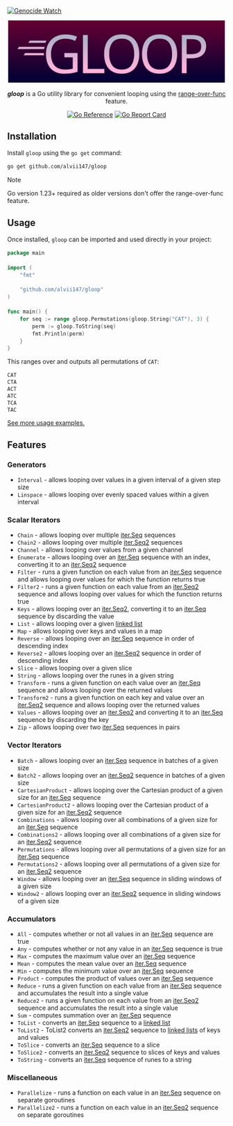 [![Genocide Watch](https://hinds-banner.vercel.app/genocide-watch?variant=crimson)](https://www.pcrf.net/)

<p align="center">
    <img alt="gloop logo" src="img/logo.svg" width=500 />
</p>

<p align="center">
    <strong><i>gloop</i></strong> is a Go utility library for convenient looping using the <a href="https://go.dev/blog/range-functions">range-over-func</a> feature.
</p>

<div align="center">

[![Go Reference](https://pkg.go.dev/badge/github.com/alvii147/gloop.svg)](https://pkg.go.dev/github.com/alvii147/gloop) [![Go Report Card](https://goreportcard.com/badge/github.com/alvii147/gloop)](https://goreportcard.com/report/github.com/alvii147/gloop)

</div>

## Installation

Install `gloop` using the `go get` command:

```bash
go get github.com/alvii147/gloop
```

> [!NOTE]
> Go version 1.23+ required as older versions don't offer the range-over-func feature.

## Usage

Once installed, `gloop` can be imported and used directly in your project:

```go
package main

import (
	"fmt"

	"github.com/alvii147/gloop"
)

func main() {
	for seq := range gloop.Permutations(gloop.String("CAT"), 3) {
		perm := gloop.ToString(seq)
		fmt.Println(perm)
	}
}
```

This ranges over and outputs all permutations of `CAT`:

```
CAT
CTA
ACT
ATC
TCA
TAC
```

[See more usage examples.](example_test.go)

## Features

### Generators

* `Interval` - allows looping over values in a given interval of a given step size
* `Linspace` - allows looping over evenly spaced values within a given interval

### Scalar Iterators

* `Chain` - allows looping over multiple [iter.Seq](https://pkg.go.dev/iter#Seq) sequences
* `Chain2` - allows looping over multiple [iter.Seq2](https://pkg.go.dev/iter#Seq2) sequences
* `Channel` - allows looping over values from a given channel
* `Enumerate` - allows looping over an [iter.Seq](https://pkg.go.dev/iter#Seq) sequence with an index, converting it to an [iter.Seq2](https://pkg.go.dev/iter#Seq2) sequence
* `Filter` - runs a given function on each value from an [iter.Seq](https://pkg.go.dev/iter#Seq) sequence and allows looping over values for which the function returns true
* `Filter2` - runs a given function on each value from an [iter.Seq2](https://pkg.go.dev/iter#Seq2) sequence and allows looping over values for which the function returns true
* `Keys` - allows looping over an [iter.Seq2](https://pkg.go.dev/iter#Seq2), converting it to an [iter.Seq](https://pkg.go.dev/iter#Seq) sequence by discarding the value
* `List` - allows looping over a given [linked list](https://pkg.go.dev/container/list#List)
* `Map` - allows looping over keys and values in a map
* `Reverse` - allows looping over an [iter.Seq](https://pkg.go.dev/iter#Seq) sequence in order of descending index
* `Reverse2` - allows looping over an [iter.Seq2](https://pkg.go.dev/iter#Seq2) sequence in order of descending index
* `Slice` - allows looping over a given slice
* `String` - allows looping over the runes in a given string
* `Transform` - runs a given function on each value over an [iter.Seq](https://pkg.go.dev/iter#Seq) sequence and allows looping over the returned values
* `Transform2` - runs a given function on each key and value over an [iter.Seq2](https://pkg.go.dev/iter#Seq2) sequence and allows looping over the returned values
* `Values` - allows looping over an [iter.Seq2](https://pkg.go.dev/iter#Seq2) and converting it to an [iter.Seq](https://pkg.go.dev/iter#Seq) sequence by discarding the key
* `Zip` - allows looping over two [iter.Seq](https://pkg.go.dev/iter#Seq) sequences in pairs

### Vector Iterators

* `Batch` - allows looping over an [iter.Seq](https://pkg.go.dev/iter#Seq) sequence in batches of a given size
* `Batch2` - allows looping over an [iter.Seq2](https://pkg.go.dev/iter#Seq2) sequence in batches of a given size
* `CartesianProduct` - allows looping over the Cartesian product of a given size for an [iter.Seq](https://pkg.go.dev/iter#Seq) sequence
* `CartesianProduct2` - allows looping over the Cartesian product of a given size for an [iter.Seq2](https://pkg.go.dev/iter#Seq2) sequence
* `Combinations` - allows looping over all combinations of a given size for an [iter.Seq](https://pkg.go.dev/iter#Seq) sequence
* `Combinations2` - allows looping over all combinations of a given size for an [iter.Seq2](https://pkg.go.dev/iter#Seq2) sequence
* `Permutations` - allows looping over all permutations of a given size for an [iter.Seq](https://pkg.go.dev/iter#Seq) sequence
* `Permutations2` - allows looping over all permutations of a given size for an [iter.Seq2](https://pkg.go.dev/iter#Seq2) sequence
* `Window` - allows looping over an [iter.Seq](https://pkg.go.dev/iter#Seq) sequence in sliding windows of a given size
* `Window2` - allows looping over an [iter.Seq2](https://pkg.go.dev/iter#Seq2) sequence in sliding windows of a given size

### Accumulators

* `All` - computes whether or not all values in an [iter.Seq](https://pkg.go.dev/iter#Seq) sequence are true
* `Any` - computes whether or not any value in an [iter.Seq](https://pkg.go.dev/iter#Seq) sequence is true
* `Max` - computes the maximum value over an [iter.Seq](https://pkg.go.dev/iter#Seq) sequence
* `Mean` - computes the mean value over an [iter.Seq](https://pkg.go.dev/iter#Seq) sequence
* `Min` - computes the minimum value over an [iter.Seq](https://pkg.go.dev/iter#Seq) sequence
* `Product` - computes the product of values over an [iter.Seq](https://pkg.go.dev/iter#Seq) sequence
* `Reduce` - runs a given function on each value from an [iter.Seq](https://pkg.go.dev/iter#Seq) sequence and accumulates the result into a single value
* `Reduce2` - runs a given function on each value from an [iter.Seq2](https://pkg.go.dev/iter#Seq2) sequence and accumulates the result into a single value
* `Sum` - computes summation over an [iter.Seq](https://pkg.go.dev/iter#Seq) sequence
* `ToList` - converts an [iter.Seq](https://pkg.go.dev/iter#Seq) sequence to a [linked list](https://pkg.go.dev/container/list#List)
* `ToList2` - ToList2 converts an [iter.Seq2](https://pkg.go.dev/iter#Seq2) sequence to [linked lists](https://pkg.go.dev/container/list#List) of keys and values
* `ToSlice` - converts an [iter.Seq](https://pkg.go.dev/iter#Seq) sequence to a slice
* `ToSlice2` - converts an [iter.Seq2](https://pkg.go.dev/iter#Seq2) sequence to slices of keys and values
* `ToString` - converts an [iter.Seq](https://pkg.go.dev/iter#Seq) sequence of runes to a string

### Miscellaneous

* `Parallelize` - runs a function on each value in an [iter.Seq](https://pkg.go.dev/iter#Seq) sequence on separate goroutines
* `Parallelize2` - runs a function on each value in an [iter.Seq2](https://pkg.go.dev/iter#Seq2) sequence on separate goroutines

